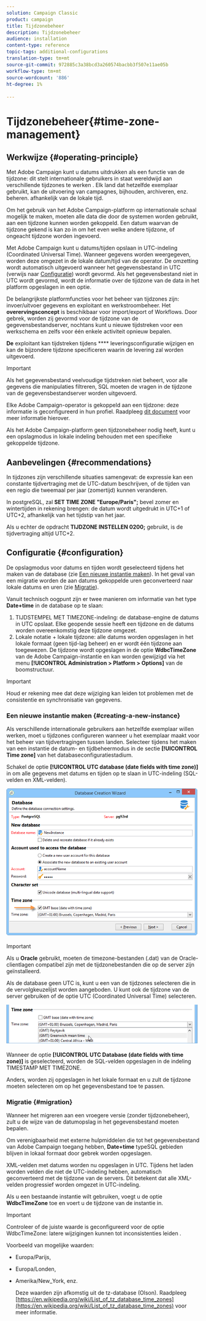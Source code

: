 ```yaml
---
solution: Campaign Classic
product: campaign
title: Tijdzonebeheer
description: Tijdzonebeheer
audience: installation
content-type: reference
topic-tags: additional-configurations
translation-type: tm+mt
source-git-commit: 972885c3a38bcd3a260574bacbb3f507e11ae05b
workflow-type: tm+mt
source-wordcount: '886'
ht-degree: 1%

---
```



# Tijdzonebeheer{#time-zone-management}

## Werkwijze {#operating-principle}

Met Adobe Campaign kunt u datums uitdrukken als een functie van de tijdzone: dit stelt internationale gebruikers in staat wereldwijd aan verschillende tijdzones te werken . Elk land dat hetzelfde exemplaar gebruikt, kan de uitvoering van campagnes, bijhouden, archiveren, enz. beheren. afhankelijk van de lokale tijd.

Om het gebruik van het Adobe Campaign-platform op internationale schaal mogelijk te maken, moeten alle data die door de systemen worden gebruikt, aan een tijdzone kunnen worden gekoppeld. Een datum waarvan de tijdzone gekend is kan zo in om het even welke andere tijdzone, of ongeacht tijdzone worden ingevoerd.

Met Adobe Campaign kunt u datums/tijden opslaan in UTC-indeling (Coordinated Universal Time). Wanneer gegevens worden weergegeven, worden deze omgezet in de lokale datum/tijd van de operator. De omzetting wordt automatisch uitgevoerd wanneer het gegevensbestand in UTC (verwijs naar [Configuratie](#configuration)) wordt gevormd. Als het gegevensbestand niet in UTC wordt gevormd, wordt de informatie over de tijdzone van de data in het platform opgeslagen in een optie.

De belangrijkste platformfuncties voor het beheer van tijdzones zijn: invoer/uitvoer gegevens en exploitant en werkstroombeheer. Het **overervingsconcept** is beschikbaar voor import/export of Workflows. Door gebrek, worden zij gevormd voor de tijdzone van de gegevensbestandserver, nochtans kunt u nieuwe tijdstreken voor een werkschema en zelfs voor één enkele activiteit opnieuw bepalen.

**De** exploitant kan tijdstreken tijdens  **** leveringsconfiguratie wijzigen en kan de bijzondere tijdzone specificeren waarin de levering zal worden uitgevoerd.

>[!IMPORTANT]
>
>Als het gegevensbestand veelvoudige tijdstreken niet beheert, voor alle gegevens die manipulaties filtreren, SQL moeten de vragen in de tijdzone van de gegevensbestandserver worden uitgevoerd.

Elke Adobe Campaign-operator is gekoppeld aan een tijdzone: deze informatie is geconfigureerd in hun profiel. Raadpleeg [dit document](../../platform/using/access-management.md) voor meer informatie hierover.

Als het Adobe Campaign-platform geen tijdzonebeheer nodig heeft, kunt u een opslagmodus in lokale indeling behouden met een specifieke gekoppelde tijdzone.

## Aanbevelingen {#recommendations}

In tijdzones zijn verschillende situaties samengevat: de expressie kan een constante tijdvertraging met de UTC-datum beschrijven, of de tijden van een regio die tweemaal per jaar (zomertijd) kunnen veranderen.

In postgreSQL, zal **SET TIME ZONE &quot;Europe/Paris&quot;;** bevel zomer en wintertijden in rekening brengen: de datum wordt uitgedrukt in UTC+1 of UTC+2, afhankelijk van het tijdstip van het jaar.

Als u echter de opdracht **TIJDZONE INSTELLEN 0200;** gebruikt, is de tijdvertraging altijd UTC+2.

## Configuratie {#configuration}

De opslagmodus voor datums en tijden wordt geselecteerd tijdens het maken van de database (zie [Een nieuwe instantie maken](#creating-a-new-instance)). In het geval van een migratie worden de aan datums gekoppelde uren geconverteerd naar lokale datums en uren (zie [Migratie](#migration)).

Vanuit technisch oogpunt zijn er twee manieren om informatie van het type **Date+time** in de database op te slaan:

1. TIJDSTEMPEL MET TIMEZONE-indeling: de database-engine de datums in UTC opslaat. Elke geopende sessie heeft een tijdzone en de datums worden overeenkomstig deze tijdzone omgezet.
1. Lokale notatie + lokale tijdzone: alle datums worden opgeslagen in het lokale formaat (geen tijd-lag beheer) en er wordt één tijdzone aan toegewezen. De tijdzone wordt opgeslagen in de optie **WdbcTimeZone** van de Adobe Campaign-instantie en kan worden gewijzigd via het menu **[!UICONTROL Administration > Platform > Options]** van de boomstructuur.

>[!IMPORTANT]
>
>Houd er rekening mee dat deze wijziging kan leiden tot problemen met de consistentie en synchronisatie van gegevens.

### Een nieuwe instantie maken {#creating-a-new-instance}

Als verschillende internationale gebruikers aan hetzelfde exemplaar willen werken, moet u tijdzones configureren wanneer u het exemplaar maakt voor het beheer van tijdvertragingen tussen landen. Selecteer tijdens het maken van een instantie de datum- en tijdbeheermodus in de sectie **[!UICONTROL Time zone]** van het databaseconfiguratiestadium.

Schakel de optie **[!UICONTROL UTC database (date fields with time zone)]** in om alle gegevens met datums en tijden op te slaan in UTC-indeling (SQL-velden en XML-velden).

![](assets/install_wz_select_utc_option.png)

>[!IMPORTANT]
>
>Als u **Oracle** gebruikt, moeten de timezone-bestanden (.dat) van de Oracle-clientlagen compatibel zijn met de tijdzonebestanden die op de server zijn geïnstalleerd.

Als de database geen UTC is, kunt u een van de tijdzones selecteren die in de vervolgkeuzelijst worden aangeboden. U kunt ook de tijdzone van de server gebruiken of de optie UTC (Coordinated Universal Time) selecteren.

![](assets/install_wz_unselect_utc_option.png)

Wanneer de optie **[!UICONTROL UTC Database (date fields with time zone)]** is geselecteerd, worden de SQL-velden opgeslagen in de indeling TIMESTAMP MET TIMEZONE.

Anders, worden zij opgeslagen in het lokale formaat en u zult de tijdzone moeten selecteren om op het gegevensbestand toe te passen.

### Migratie {#migration}

Wanneer het migreren aan een vroegere versie (zonder tijdzonebeheer), zult u de wijze van de datumopslag in het gegevensbestand moeten bepalen.

Om verenigbaarheid met externe hulpmiddelen die tot het gegevensbestand van Adobe Campaign toegang hebben, **Date+time** typeSQL gebieden blijven in lokaal formaat door gebrek worden opgeslagen.

XML-velden met datums worden nu opgeslagen in UTC. Tijdens het laden worden velden die niet de UTC-indeling hebben, automatisch geconverteerd met de tijdzone van de servers. Dit betekent dat alle XML-velden progressief worden omgezet in UTC-indeling.

Als u een bestaande instantie wilt gebruiken, voegt u de optie **WdbcTimeZone** toe en voert u de tijdzone van de instantie in.

>[!IMPORTANT]
>
>Controleer of de juiste waarde is geconfigureerd voor de optie WdbcTimeZone: latere wijzigingen kunnen tot inconsistenties leiden .

Voorbeeld van mogelijke waarden:

* Europa/Parijs,
* Europa/Londen,
* Amerika/New_York, enz.

   Deze waarden zijn afkomstig uit de tz-database (Olson). Raadpleeg [https://en.wikipedia.org/wiki/List_of_tz_database_time_zones](https://en.wikipedia.org/wiki/List_of_tz_database_time_zones) voor meer informatie.

